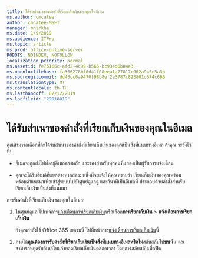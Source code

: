 ```yaml
---
title: ได้รับสำเนาของคำสั่งที่เรียกเก็บเงินของคุณในอีเมล
ms.author: cmcatee
author: cmcatee-MSFT
manager: mnirkhe
ms.date: 1/9/2019
ms.audience: ITPro
ms.topic: article
ms.prod: office-online-server
ROBOTS: NOINDEX, NOFOLLOW
localization_priority: Normal
ms.assetid: fe76166c-afd2-4c99-b565-bc93ed6b84e3
ms.openlocfilehash: fa366278bf6d41f08eea1a77817c902a945c5a3b
ms.sourcegitcommit: dd43cc0a9470f98b8ef2a3787c823801d674c666
ms.translationtype: MT
ms.contentlocale: th-TH
ms.lasthandoff: 02/12/2019
ms.locfileid: "29918019"
---
```

# <a name="receive-copy-of-your-billing-statement-in-email"></a>ได้รับสำเนาของคำสั่งที่เรียกเก็บเงินของคุณในอีเมล
คุณสามารถเลือกที่จะได้รับสำเนาของคำสั่งที่เรียกเก็บเงินของคุณเป็นสิ่งที่แนบทางอีเมล ถ้าคุณ ระวังไว้ที่:
  
- อีเมลจะถูกส่งไปทั้งอยู่อีเมลของหลัก และรองสำหรับทุกคนที่แสดงเป็นผู้รับการแจ้งเตือน
    
- คุณจะได้รับอีเมล์ที่แยกต่างหากสอง: หนึ่งที่จะแจ้งให้คุณทราบว่า เรียกเก็บเงินของคุณพร้อม พร้อมคำแนะนำเพื่อเข้าสู่ระบบไปยังศูนย์ดูแลดู และวินาทีเป็นอีเมลที่ ประกอบด้วยคำสั่งสำหรับเรียกเก็บเงินเป็นสิ่งที่แนบมา
    
การรับคำสั่งที่เรียกเก็บเงินของคุณในอีเมล:
  
1. ในศูนย์ดูแล ไปเพจการ[แจ้งเตือนการเรียกเก็บเงิน](https://go.microsoft.com/fwlink/p/?linkid=853212)หรือเลือก**การเรียกเก็บเงิน** \> **แจ้งเตือนการเรียกเก็บเงิน**
    
    ถ้าคุณกำลังใช้ Office 365 เยอรมนี ไปที่หน้าการ[แจ้งเตือนการเรียกเก็บเงิน](https://go.microsoft.com/fwlink/p/?linkid=853213)นี้ 
    
2. ภายใต้**คุณต้องการรับคำสั่งที่เรียกเก็บเงินเป็นสิ่งที่แนบทางอีเมลหรือไม่**สลับสลับไป**บน**นั้น คุณสามารถหยุดรับอีเมล์ใบแจ้งยอดเรียกเก็บเงินตลอดเวลา โดยการสลับสลับเพื่อ**ปิด**
    

